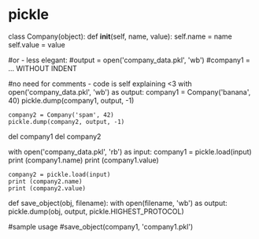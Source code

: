 # pickle
class Company(object):
    def __init__(self, name, value):
        self.name = name
        self.value = value

#or - less elegant:
#output = open('company_data.pkl', 'wb')
#company1 = ... WITHOUT INDENT

#no need for comments - code is self explaining <3
with open('company_data.pkl', 'wb') as output:
    company1 = Company('banana', 40)
    pickle.dump(company1, output, -1)

    company2 = Company('spam', 42)
    pickle.dump(company2, output, -1)

del company1
del company2

with open('company_data.pkl', 'rb') as input:
    company1 = pickle.load(input)
    print (company1.name)
    print (company1.value)

    company2 = pickle.load(input)
    print (company2.name)
    print (company2.value)


def save_object(obj, filename):
    with open(filename, 'wb') as output:
        pickle.dump(obj, output, pickle.HIGHEST_PROTOCOL)

#sample usage
#save_object(company1, 'company1.pkl')
